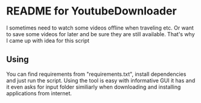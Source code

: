 # README for YoutubeDownloader

I sometimes need to watch some videos offline when traveling etc. Or want to save some videos for later and be sure they are still available. That's why I came up with idea for this script

## Using

You can find requirements from "requirements.txt", install dependencies and just run the script. Using the tool is easy with informative GUI it has and it even asks for input folder similiarly when downloading and installing applications from internet.
